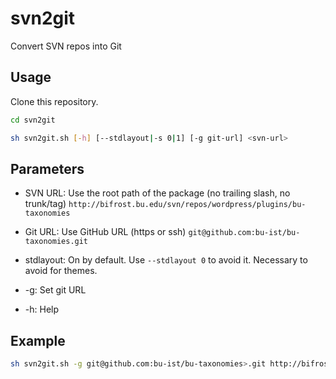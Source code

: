# svn2git
Convert SVN repos into Git

## Usage
Clone this repository.

```bash
cd svn2git

sh svn2git.sh [-h] [--stdlayout|-s 0|1] [-g git-url] <svn-url>
```

## Parameters
* SVN URL: Use the root path of the package (no trailing slash, no trunk/tag)
  `http://bifrost.bu.edu/svn/repos/wordpress/plugins/bu-taxonomies`

* Git URL: Use GitHub URL (https or ssh)
  `git@github.com:bu-ist/bu-taxonomies.git`

* stdlayout: On by default. Use `--stdlayout 0` to avoid it. Necessary to avoid for themes.

* -g: Set git URL

* -h: Help

## Example
```bash
sh svn2git.sh -g git@github.com:bu-ist/bu-taxonomies>.git http://bifrost.bu.edu/svn/repos/wordpress/bu-taxonomies
```
